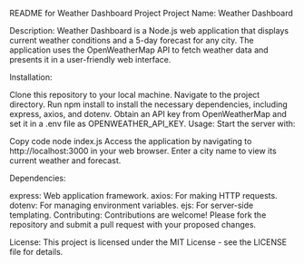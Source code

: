 README for Weather Dashboard Project
Project Name: Weather Dashboard

Description:
Weather Dashboard is a Node.js web application that displays current weather conditions and a 5-day forecast for any city. The application uses the OpenWeatherMap API to fetch weather data and presents it in a user-friendly web interface.

Installation:

Clone this repository to your local machine.
Navigate to the project directory.
Run npm install to install the necessary dependencies, including express, axios, and dotenv.
Obtain an API key from OpenWeatherMap and set it in a .env file as OPENWEATHER_API_KEY.
Usage:
Start the server with:

Copy code
node index.js
Access the application by navigating to http://localhost:3000 in your web browser. Enter a city name to view its current weather and forecast.

Dependencies:

express: Web application framework.
axios: For making HTTP requests.
dotenv: For managing environment variables.
ejs: For server-side templating.
Contributing:
Contributions are welcome! Please fork the repository and submit a pull request with your proposed changes.

License:
This project is licensed under the MIT License - see the LICENSE file for details.